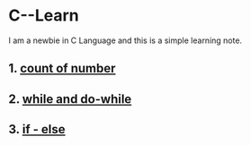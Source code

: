 # C--Learn
I am a newbie in C Language and this is a simple learning note.

## 1. [count of number](https://github.com/LeonardJoey/C--Learn/blob/master/count%20of%20number)

## 2. [while and do-while](https://github.com/LeonardJoey/C--Learn/blob/master/do-while%20and%20while)

## 3. [if - else](https://github.com/LeonardJoey/C--Learn/blob/master/if%20-%20else)
